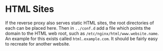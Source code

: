 # HTML Sites
If the reverse proxy also serves static HTML sites, the root directories of each
can be placed here. Then in `../conf.d` add a file which points the domain to
the HTML web root, such as `/etc/nginx/html/www.website.name`. An example for
this exists called `html.example.com`. It should be fairly easy to recreate for
another website.
